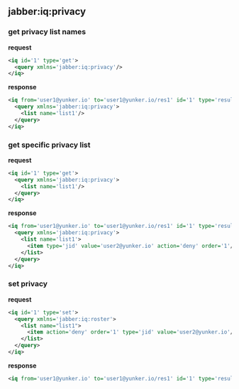## jabber:iq:privacy

### get privacy list names

__request__
```xml
<iq id='1' type='get'>
  <query xmlns='jabber:iq:privacy'/>
</iq>
```

__response__
```xml
<iq from='user1@yunker.io' to='user1@yunker.io/res1' id='1' type='result'>
  <query xmlns='jabber:iq:privacy'>
    <list name='list1'/>
  </query>
</iq>
```

### get specific privacy list

__request__
```xml
<iq id='1' type='get'>
  <query xmlns='jabber:iq:privacy'>
    <list name='list1'/>
  </query>
</iq>
```

__response__
```xml
<iq from='user1@yunker.io' to='user1@yunker.io/res1' id='1' type='result'>
  <query xmlns='jabber:iq:privacy'>
    <list name='list1'>
      <item type='jid' value='user2@yunker.io' action='deny' order='1'/>
    </list>
  </query>
</iq>
```

### set privacy

__request__
```xml
<iq id='1' type='set'>
  <query xmlns='jabber:iq:roster'>
    <list name="list1">
      <item action='deny' order='1' type='jid' value='user2@yunker.io'/>
    </list>
  </query>
</iq>
```

__response__
```xml
<iq from='user1@yunker.io' to='user1@yunker.io/res1' id='1' type='result'/>
```

